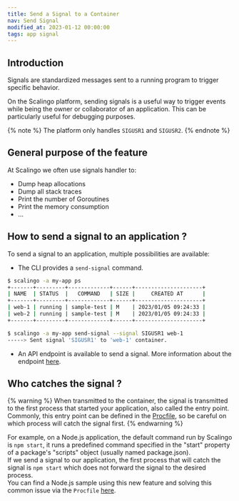 ```yaml
---
title: Send a Signal to a Container
nav: Send Signal
modified_at: 2023-01-12 00:00:00
tags: app signal
---
```


## Introduction

Signals are standardized messages sent to a running program to trigger specific behavior.

On the Scalingo platform, sending signals is a useful way to trigger events while being the owner or collaborator of an application. This can be particularly useful for debugging purposes.

{% note %}
  The platform only handles `SIGUSR1` and `SIGUSR2`.
{% endnote %}

## General purpose of the feature

At Scalingo we often use signals handler to:

- Dump heap allocations
- Dump all stack traces
- Print the number of Goroutines
- Print the memory consumption
- …

## How to send a signal to an application ?

To send a signal to an application, multiple possibilities are available:

- The CLI provides a `send-signal` command.

```sh
$ scalingo -a my-app ps
+-------+---------+-------------+------+---------------------+
| NAME  | STATUS  |   COMMAND   | SIZE |     CREATED AT      |
+-------+---------+-------------+------+---------------------+
| web-1 | running | sample-test | M    | 2023/01/05 09:24:33 |
| web-2 | running | sample-test | M    | 2023/01/05 09:24:33 |
+-------+---------+-------------+------+---------------------+

$ scalingo -a my-app send-signal --signal SIGUSR1 web-1
-----> Sent signal 'SIGUSR1' to 'web-1' container.
```

- An API endpoint is available to send a signal. More information about the endpoint [here](https://developers.scalingo.com/apps#send-signal-to-a-container).

## Who catches the signal ?
{% warning %}
  When transmitted to the container, the signal is transmitted to the first process that started your application, also called the entry point.  
  Commonly, this entry point can be defined in the [Procfile](https://doc.scalingo.com/platform/getting-started/heroku-compatibility#procfile), so be careful on which process will catch the signal first.
{% endwarning %}

For example, on a Node.js application, the default command run by Scalingo is `npm start`, it runs a predefined command specified in the "start" property of a package's "scripts" object (usually named package.json).  
If we send a signal to our application, the first process that will catch the signal is `npm start` which does not forward the signal to the desired process.  
You can find a Node.js sample using this new feature and solving this common issue via the `Procfile` [here](https://github.com/Scalingo/sample-node-express).